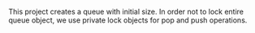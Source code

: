 This project creates a queue with initial size.
In order not to lock entire queue object, we use private lock objects for pop and push operations. 
